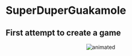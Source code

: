 # SuperDuperGuakamole
## First attempt to create a game
<p align="center">
  <img src="gif/teset.gif" alt="animated" />
</p>


